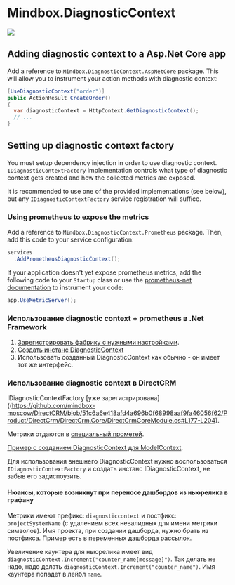 # Mindbox.DiagnosticContext

![](https://github.com/mindbox-moscow/Mindbox.DiagnosticContext/workflows/master/badge.svg)

## Adding diagnostic context to a Asp.Net Core app

Add a reference to `Mindbox.DiagnosticContext.AspNetCore` package. This will allow you to instrument your action methods with diagnostic context:

```csharp
[UseDiagnosticContext("order")]
public ActionResult CreateOrder()
{ 
  var diagnosticContext = HttpContext.GetDiagnosticContext();
  // ...   
}
```

## Setting up diagnostic context factory

You must setup dependency injection in order to use diagnostic context. `IDiagnosticContextFactory` implementation controls what type of diagnostic context gets created and how the collected metrics are exposed. 

It is recommended to use one of the provided implementations (see below), but any `IDiagnosticContextFactory` service registration will suffice.

### Using prometheus to expose the metrics

Add a reference to `Mindbox.DiagnosticContext.Prometheus` package. Then, add this code to your service configuration:

```csharp
services
  .AddPrometheusDiagnosticContext();
```

If your application doesn't yet expose prometheus metrics, add the following code to your `Startup` class or use the [prometheus-net documentation](https://github.com/prometheus-net/prometheus-net) to instrument your code: 

```csharp
app.UseMetricServer();
```

### Использование diagnostic context + prometheus в .Net Framework

1. [Зарегистрировать фабрику с нужными настройками](https://github.com/mindbox-moscow/DirectCRM/blob/51c6a6e418afd4a696b0f68998aaf9fa46056f62/Product/DirectCrm/DirectCrm.Core/DirectCrmCoreModule.cs#L177-L204).
1. [Создать инстанс DiagnosticContext](https://github.com/mindbox-moscow/DirectCRM/blob/b16aca860a6c5c6d16c806c915f24af7a2703106/Product/DirectCrm/Mailings/Mailings.Model/BulkOperation/MailingBulkSendingOperation.cs#L44-L49)
1. Использовать созданный DiagnosticContext как обычно - он имеет тот же интерфейс.

### Использование diagnostic context в DirectCRM

IDiagnosticContextFactory [уже зарегистрирована]((https://github.com/mindbox-moscow/DirectCRM/blob/51c6a6e418afd4a696b0f68998aaf9fa46056f62/Product/DirectCrm/DirectCrm.Core/DirectCrmCoreModule.cs#L177-L204).

Метрики отдаются в [специальный прометей](https://kube-infra.mindbox.ru/common-dc/prometheus/).

[Пример с созданием DiagnosticContext для ModelContext](https://github.com/mindbox-moscow/DirectCRM/blob/b16aca860a6c5c6d16c806c915f24af7a2703106/Product/DirectCrm/Mailings/Mailings.Model/BulkOperation/MailingBulkSendingOperation.cs#L44-L49).

Для использования внешнего DiagnosticContext нужно воспользоваться `IDiagnosticContextFactory` и создать инстанс IDiagnosticContext, не забыв его задиспоузить.

#### Нюансы, которые возникнут при переносе дашбордов из ньюрелика в графану

Метрики имеют префикс: `diagnosticcontext` и постфикс: `projectSystemName` (с удалением всех невалидных для имени метрики символов).
Имя проекта, при создании дашборда, нужно брать из постфикса. Пример есть в переменных [дашборда рассылок](https://grafana.mindbox.ru/d/uWOO6yjGk/mailings-dc?editview=templating&orgId=1&from=now-15m&to=now&refresh=5s).

Увеличение каунтера для ньюрелика имеет вид `diagnosticContext.Increment("counter_name[message]")`. Так делать не надо, надо делать `diagnosticContext.Increment("counter_name")`. Имя каунтера попадет в лейбл `name`.
